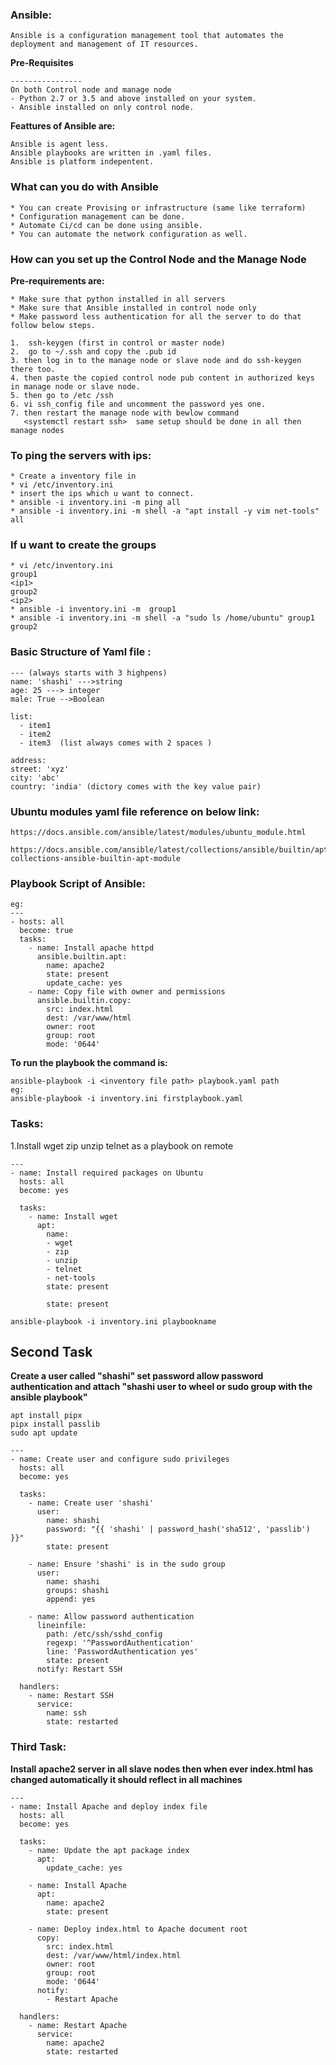 
### Ansible:
```
Ansible is a configuration management tool that automates the deployment and management of IT resources. 
```
**Pre-Requisites**
```
----------------
On both Control node and manage node
- Python 2.7 or 3.5 and above installed on your system.
- Ansible installed on only control node.
```
**Feattures of Ansible are:**
```
Ansible is agent less.
Ansible playbooks are written in .yaml files.
Ansible is platform indepentent.
```
### What can you do with Ansible
```
* You can create Provising or infrastructure (same like terraform)
* Configuration management can be done.
* Automate Ci/cd can be done using ansible.
* You can automate the network configuration as well.
```

### How can you set up the Control Node and the Manage Node

**Pre-requirements are:**
```
* Make sure that python installed in all servers
* Make sure that Ansible installed in control node only
* Make password less authentication for all the server to do that follow below steps.
```
```
1.  ssh-keygen (first in control or master node)
2.  go to ~/.ssh and copy the .pub id 
3. then log in to the manage node or slave node and do ssh-keygen there too.
4. then paste the copied control node pub content in authorized keys in manage node or slave node.
5. then go to /etc /ssh
6. vi ssh_config file and uncomment the password yes one.
7. then restart the manage node with bewlow command 
   <systemctl restart ssh>  same setup should be done in all then manage nodes
```

### To ping the servers with ips:
```
* Create a inventory file in 
* vi /etc/inventory.ini
* insert the ips which u want to connect.
* ansible -i inventory.ini -m ping all
* ansible -i inventory.ini -m shell -a "apt install -y vim net-tools" all
```
### If u want to create the groups 
```
* vi /etc/inventory.ini
group1
<ip1>
group2
<ip2>
* ansible -i inventory.ini -m  group1
* ansible -i inventory.ini -m shell -a "sudo ls /home/ubuntu" group1 group2
```

### Basic Structure of Yaml file :

```
--- (always starts with 3 highpens)
name: 'shashi' --->string
age: 25 ---> integer
male: True -->Boolean

list:
  - item1
  - item2
  - item3  (list always comes with 2 spaces )

address:
street: 'xyz'
city: 'abc'
country: 'india' (dictory comes with the key value pair)

```

### Ubuntu modules yaml file reference on below link:
```
https://docs.ansible.com/ansible/latest/modules/ubuntu_module.html

https://docs.ansible.com/ansible/latest/collections/ansible/builtin/apt_module.html#ansible-collections-ansible-builtin-apt-module
```

### Playbook Script of Ansible:

```
eg:
---
- hosts: all
  become: true
  tasks:
    - name: Install apache httpd
      ansible.builtin.apt:
        name: apache2
        state: present
        update_cache: yes
    - name: Copy file with owner and permissions
      ansible.builtin.copy:
        src: index.html
        dest: /var/www/html
        owner: root
        group: root
        mode: '0644'
```
**To run the playbook the command is:**
```
ansible-playbook -i <inventory file path> playbook.yaml path
eg:
ansible-playbook -i inventory.ini firstplaybook.yaml
```

### Tasks:
1.Install wget zip unzip telnet as a playbook on remote
```
---
- name: Install required packages on Ubuntu
  hosts: all
  become: yes

  tasks:
    - name: Install wget
      apt:
        name: 
        - wget
        - zip
        - unzip
        - telnet
        - net-tools
        state: present

        state: present

```
```
ansible-playbook -i inventory.ini playbookname
```
## Second Task
**Create a user called "shashi" set password allow password authentication and attach "shashi user to wheel or sudo group with the ansible playbook"**
```
apt install pipx
pipx install passlib
sudo apt update
```
```
---
- name: Create user and configure sudo privileges
  hosts: all
  become: yes

  tasks:
    - name: Create user 'shashi'
      user:
        name: shashi
        password: "{{ 'shashi' | password_hash('sha512', 'passlib') }}"
        state: present

    - name: Ensure 'shashi' is in the sudo group
      user:
        name: shashi
        groups: shashi
        append: yes

    - name: Allow password authentication
      lineinfile:
        path: /etc/ssh/sshd_config
        regexp: '^PasswordAuthentication'
        line: 'PasswordAuthentication yes'
        state: present
      notify: Restart SSH

  handlers:
    - name: Restart SSH
      service:
        name: ssh
        state: restarted
```

### Third Task:

**Install apache2 server in all slave nodes then when ever index.html has changed automatically it should reflect in all machines**
```
---
- name: Install Apache and deploy index file
  hosts: all
  become: yes

  tasks:
    - name: Update the apt package index
      apt:
        update_cache: yes

    - name: Install Apache
      apt:
        name: apache2
        state: present

    - name: Deploy index.html to Apache document root
      copy:
        src: index.html
        dest: /var/www/html/index.html
        owner: root
        group: root
        mode: '0644'
      notify:
        - Restart Apache

  handlers:
    - name: Restart Apache
      service:
        name: apache2
        state: restarted
```




